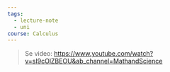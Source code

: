 ```yaml
---
tags:
  - lecture-note
  - uni
course: Calculus
---
```



>Se video: https://www.youtube.com/watch?v=sI9cOlZBEOU&ab_channel=MathandScience

